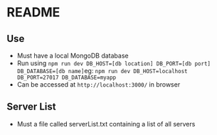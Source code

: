 # README

## Use
- Must have a local MongoDB database
- Run using `npm run dev DB_HOST=[db location] DB_PORT=[db port] DB_DATABASE=[db name]`eg: `npm run dev DB_HOST=localhost DB_PORT=27017 DB_DATABASE=myapp`
- Can be accessed at `http://localhost:3000/` in browser

## Server List
- Must a file called serverList.txt containing a list of all servers